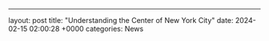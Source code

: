 ---
layout: post
title: "Understanding the Center of New York City"
date:   2024-02-15 02:00:28 +0000
categories: News
